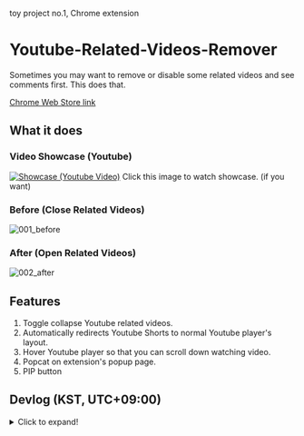 toy project no.1, Chrome extension

# Youtube-Related-Videos-Remover
Sometimes you may want to remove or disable some related videos and see comments first. This does that.

[Chrome Web Store link](https://chrome.google.com/webstore/detail/pnllijckhhmdphamnkihmigimjegedle/)

## What it does
### Video Showcase (Youtube)
[![Showcase (Youtube Video)](https://user-images.githubusercontent.com/96367152/162658122-39d7dc99-a2e0-40ff-9b0e-8ca06a9924a9.png)](https://www.youtube.com/watch?v=BxXAmUqmynY)
Click this image to watch showcase. (if you want)
### Before (Close Related Videos)
![001_before](https://user-images.githubusercontent.com/96367152/158127630-8a9fd25e-889d-48c2-9b92-8e8d97221094.png)
### After (Open Related Videos)
![002_after](https://user-images.githubusercontent.com/96367152/158127637-719286e7-d0b9-48bd-9a96-133e34567ad4.png)

## Features
1. Toggle collapse Youtube related videos.
2. Automatically redirects Youtube Shorts to normal Youtube player's layout. 
3. Hover Youtube player so that you can scroll down watching video.
4. Popcat on extension's popup page.
5. PIP button

## Devlog (KST, UTC+09:00)
<details>
  <summary>Click to expand!</summary>

### 2022-04-10 20:25 - version 1.1.9.1
minor big fix
### 2022-04-08 18:03 - version 1.1.9
PIP mode added, code by Google.
### 2022-04-08 16:38 - version 1.1.8
Button will hover after you click Hover Video.
### 2022-04-05 20:39 - version 1.1.7.3
minor bug fixed
### 2022-04-03 21:48 - version 1.1.7.2
minor bug fixed
### 2022-04-03 19:58 - version 1.1.7
minor bug fixed
### 2022-04-03 19:46 - version 1.1.6
popcat added on popup page.
### 2022-04-03 18:45 - version 1.1.5
Comments will no longer cover/be on the Youtube player.
### 2022-04-02 01:25
Video Hovering feature added.

This just adds `position:fixed` to youtube player, so it may look cursed.

But that's fine. That's what I intended. Because I just wanted to watch videos and comments at the same time.

... But I'll fix that.
### 2022-04-02 00:23
Minor bug fixed, minor design changed.
### 2022-03-26 01:50
Now youtube `shorts` link will be redirected to `watch`.

youtube.com/`shorts`/blahblah -> youtube.com/`watch`/blahblah

I just hate Youtube Shorts contents' layout.
### 2022-03-25 17:25
Now auto theatre mode added.

After you close the related videos, you'll be watching youtube in theatre mode. with closed related videos.

But of course, you can watch in theatre mode with opened related videos.

Just click 'open related videos and click theatre mode icon in youtube player manually.
### 2022-03-16 01:59
Now not only vertical mode, but also wide mode is supported.

And also minor bug fix.
### 2022-03-14 23:49
Button duplication issue has been solved.
### 2022-03-14 21:57
localstorage done, now even if you reload the browser, closed/open button value will be saved.
### 2022-03-14 16:08
Now collapse function works, but I need to make some to remain the collapsed status even after I reload the site.

Maybe I need to know how to deal with localStorage stuff.
</details>